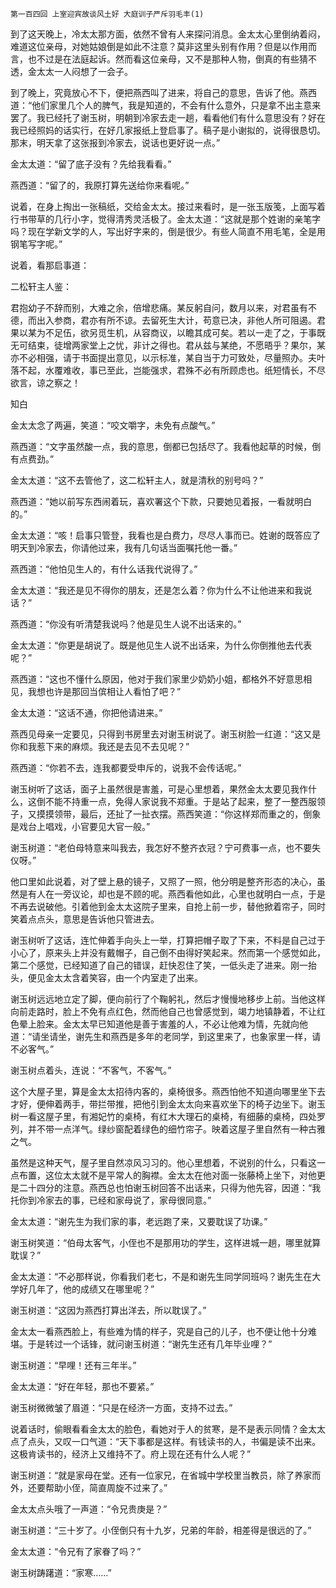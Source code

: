     第一百四回 上室迎宾故谈风土好 大庭训子严斥羽毛丰(1) 

   到了这天晚上，冷太太那方面，依然不曾有人来探问消息。金太太心里倒纳着闷，难道这位亲母，对她姑娘倒是如此不注意？莫非这里头别有作用？但是以作用而言，也不过是在法庭起诉。然而看这位亲母，又不是那种人物，倒真的有些猜不透，金太太一人闷想了一会子。

   到了晚上，究竟放心不下，便把燕西叫了进来，将自己的意思，告诉了他。燕西道：“他们家里几个人的脾气，我是知道的，不会有什么意外，只是拿不出主意来罢了。我已经托了谢玉树，明朝到冷家去走一趟，看看他们有什么意思没有？好在我已经照妈的话实行，在好几家报纸上登启事了。稿子是小谢拟的，说得很恳切。那末，明天拿了这张报到冷家去，说话也更好说一点。”

   金太太道：“留了底子没有？先给我看看。”

   燕西道：“留了的，我原打算先送给你来看呢。”

   说着，在身上掏出一张稿纸，交给金太太。接过来看时，是一张玉版笺，上面写着行书带草的几行小字，觉得清秀灵活极了。金太太道：“这就是那个姓谢的亲笔字吗？现在学新文学的人，写出好字来的，倒是很少。有些人简直不用毛笔，全是用钢笔写字呢。”

   说着，看那启事道：

   二松轩主人鉴：

   君抱幼子不辞而别，大难之余，倍增悲痛。某反躬自问，数月以来，对君虽有不德，而出入参商，君亦有所不谅。去留死生大计，苟意已决，非他人所可阻遏。君果以某为不足伍，欲另觅生机，从容商议，以瞻其成可矣。若以一走了之，于事既无可结束，徒增两家堂上之忧，非计之得也。君从兹与某绝，不愿晤乎？果尔，某亦不必相强，请于书面提出意见，以示标准，某自当于力可致处，尽量照办。夫叶落不起，水覆难收，事已至此，岂能强求，君殊不必有所顾虑也。纸短情长，不尽欲言，谅之察之！

   知白

   金太太念了两遍，笑道：“咬文嚼字，未免有点酸气。”

   燕西道：“文字虽然酸一点，我的意思，倒都已包括尽了。我看他起草的时候，倒有点费劲。”

   金太太道：“这不去管他了，这二松轩主人，就是清秋的别号吗？”

   燕西道：“她以前写东西闹着玩，喜欢署这个下款，只要她见着报，一看就明白的。”

   金太太道：“咳！启事只管登，我看也是白费力，尽尽人事而已。姓谢的既答应了明天到冷家去，你请他过来，我有几句话当面嘱托他一番。”

   燕西道：“他怕见生人的，有什么话我代说得了。”

   金太太道：“我还是见不得你的朋友，还是怎么着？你为什么不让他进来和我说话？”

   燕西道：“你没有听清楚我说吗？他是见生人说不出话来的。”

   金太太道：“你更是胡说了。既是他见生人说不出话来，为什么你倒推他去代表呢？”

   燕西道：“这也不懂什么原因，他对于我们家里少奶奶小姐，都格外不好意思相见，我想也许是那回当傧相让人看怕了吧？”

   金太太道：“这话不通，你把他请进来。”

   燕西见母亲一定要见，只得到书房里去对谢玉树说了。谢玉树脸一红道：“这又是你和我惹下来的麻烦。我还是去见不去见呢？”

   燕西道：“你若不去，连我都要受申斥的，说我不会传话呢。”

   谢玉树听了这话，面子上虽然很是害羞，可是心里想着，果然金太太要见我作什么，这倒不能不持重一点，免得人家说我不郑重。于是站了起来，整了一整西服领子，又摸摸领带，最后，还扯了一扯衣摆。燕西笑道：“你这样郑而重之的，倒象是戏台上唱戏，小官要见大官一般。”

   谢玉树道：“老伯母特意来叫我去，我怎好不整齐衣冠？宁可费事一点，也不要失仪呀。”

   他口里如此说着，对了壁上悬的镜子，又照了一照，他分明是整齐形态的决心，虽然是有人在一旁议论，却也是不顾的呢。燕西看他如此，心里也就明白一点，于是不再去说破他。引着他到金太太这院子里来，自抢上前一步，替他掀着帘子，同时笑着点点头，意思是告诉他只管进去。

   谢玉树听了这话，连忙伸着手向头上一举，打算把帽子取了下来，不料是自己过于小心了，原来头上并没有戴帽子，自己倒不由得好笑起来。然而第一个感觉如此，第二个感觉，已经知道了自己的错误，赶快忍住了笑，一低头走了进来。刚一抬头，便见金太太含着笑容，由一个内室走了出来。

   谢玉树远远地立定了脚，便向前行了个鞠躬礼，然后才慢慢地移步上前。当他这样向前走路时，脸上不免有点红色，然而他自己也曾感觉到，竭力地镇静着，不让红色晕上脸来。金太太早已知道他是善于害羞的人，不必让他难为情，先就向他道：“请坐请坐，谢先生和燕西是多年的老同学，到这里来了，也象家里一样，请不必客气。”

   谢玉树点着头，连说：“不客气，不客气。”

   这个大屋子里，算是金太太招待内客的，桌椅很多。燕西怕他不知道向哪里坐下去才好，便伸着两手，带拦带推，把他引到金太太向来喜欢坐下的椅子边坐下。谢玉树一看这屋子里，有湘妃竹的桌椅，有红木大理石的桌椅，有细藤的桌椅，四处罗列，并不带一点洋气。绿纱窗配着绿色的细竹帘子。映着这屋子里自然有一种古雅之气。

   虽然是这种天气，屋子里自然凉风习习的。他心里想着，不说别的什么，只看这一点布置，这位太太就不是平常人的胸襟。金太太在他对面一张藤椅上坐下，对他更是二十四分的注意。燕西总也怕谢玉树回答不出话来，只得为他先容，因道：“我托你到冷家去的事，已经和家母说了，家母很同意。”

   金太太道：“谢先生为我们家的事，老远跑了来，又要耽误了功课。”

   谢玉树笑道：“伯母太客气，小侄也不是那用功的学生，这样进城一趟，哪里就算耽误？”

   金太太道：“不必那样说，你看我们老七，不是和谢先生同学同班吗？谢先生在大学好几年了，他的成绩又在哪里呢？”

   谢玉树道：“这因为燕西打算出洋去，所以耽误了。”

   金太太一看燕西脸上，有些难为情的样子，究是自己的儿子，也不便让他十分难堪。于是转过一个话锋，就问谢玉树道：“谢先生还有几年毕业哩？”

   谢玉树道：“早哩！还有三年半。”

   金太太道：“好在年轻，那也不要紧。”

   谢玉树微微皱了眉道：“只是在经济一方面，支持不过去。”

   说着话时，偷眼看看金太太的脸色，看她对于人的贫寒，是不是表示同情？金太太点了点头，又叹一口气道：“天下事都是这样。有钱读书的人，书偏是读不出来。这极肯读书的，经济上又维持不了。府上现在还有什么人呢？”

   谢玉树道：“就是家母在堂。还有一位家兄，在省城中学校里当教员，除了养家而外，还要帮助小侄，简直周旋不过来了。”

   金太太点头哦了一声道：“令兄贵庚是？”

   谢玉树道：“三十岁了。小侄倒只有十九岁，兄弟的年龄，相差得是很远的了。”

   金太太道：“令兄有了家眷了吗？”

   谢玉树踌躇道：“家寒……”

